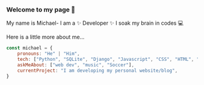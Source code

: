 ### Welcome to my page 👋

My name is Michael- I am a ✨ Developer ✨ I soak my brain in codes :computer:

Here is a little more about me…

```javascript
const michael = {
    pronouns: "He" | "Him",
    tech: ["Python", "SQLite", "Django", "Javascript", "CSS", "HTML", "Bootstrap"],
    askMeAbout: ["web dev", "music", "Soccer"],
    currentProject: "I am developing my personal website/blog",
}
```
